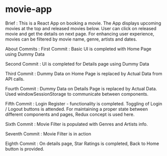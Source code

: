 # movie-app
Brief :
This is a React App on booking a movie. The App displays upcoming movies at the top and released movies below. User can click on released movie and get the details on next page. For enhancing user experience, movies can be filtered by movie name, genre, artists and dates.

About Commits :
First Commit : Basic UI is completed with Home Page using Dummy Data

Second Commit : UI is completed for Details page using Dummy Data

Third Commit : Dummy Data on Home Page is replaced by Actual Data from API calls. 

Fourth Commit : Dummy Data on Details Page is replaced by Actual Data. Used windowSessionStorage to communicate between components.

Fifth Commit : Login Register - functionality is completed. Toggling of Login / Logout buttons is attended. For maintaining a proper state between different components and pages, Redux concept is used here.

Sixth Commit : Movie Filter is populated with Genres and Artists info.

Seventh Commit : Movie Filter is in action

Eighth Commit : On details page, Star Ratings is completed, Back to Home button is provided.
